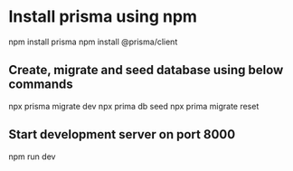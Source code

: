 # Install prisma using npm

npm install prisma
npm install @prisma/client

## Create, migrate and seed database using below commands

npx prisma migrate dev
npx prima db seed
npx prima migrate reset

## Start development server on port 8000

npm run dev
